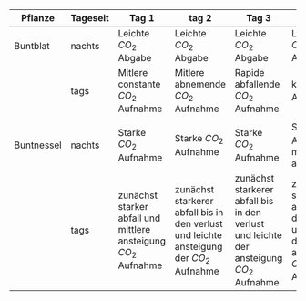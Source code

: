 


| Pflanze    | Tageseit | Tag 1                                                           | tag 2                                                                                   | Tag 3                                                                                   | Tag 4                                                                                  | Tag 5                                | Tag 6                                                                                  |
| ---------- | -------- | --------------------------------------------------------------- | --------------------------------------------------------------------------------------- | --------------------------------------------------------------------------------------- | -------------------------------------------------------------------------------------- | ------------------------------------ | -------------------------------------------------------------------------------------- |
| Buntblat   | nachts   | Leichte $CO_2$ Abgabe                                           | Leichte $CO_2$ Abgabe                                                                   | Leichte $CO_2$ Abgabe                                                                   | Leichte $CO_2$ Abgabe                                                                  | Leichte $CO_2$ Abgabe                | Leichte $CO_2$ Abgabe                                                                  |
|            | tags     | Mitlere constante $CO_2$ Aufnahme                               | Mitlere abnemende $CO_2$ Aufnahme                                                       | Rapide abfallende $CO_2$ Aufnahme                                                       | keine$CO_2$ Aufnahme                                                                   | Mitlere constante $CO_2$ Aufnahme    | Mittlere steigende $CO_2$ Aufnahme                                                     |
|            |          |                                                                 |                                                                                         |                                                                                         |                                                                                        |                                      |                                                                                        |
| Buntnessel | nachts   | Starke $CO_2$ Aufnahme                                          | Starke $CO_2$ Aufnahme                                                                  | Starke $CO_2$ Aufnahme                                                                  | Starke $CO_2$ Aufnahme minimal abgenomen                                               | $CO_2$ Aufnahme leicht abgenomen     | $CO_2$ Aufnahme leicht abgenomen                                                       |
|            | tags     | zunächst starker abfall und mittlere ansteigung $CO_2$ Aufnahme | zunächst starkerer abfall bis in den verlust und leichte ansteigung der $CO_2$ Aufnahme | zunächst starkerer abfall bis in den verlust und leichte der ansteigung $CO_2$ Aufnahme | zunächst starker abfall bis in den verlust und leichter der ansteigung $CO_2$ Aufnahme | Abfall und konstant leichter verluss | zunächst starker abfall bis in den verlust und leichter der ansteigung $CO_2$ Aufnahme |



